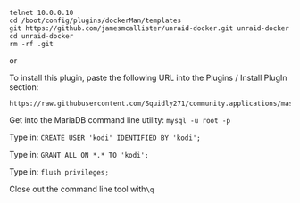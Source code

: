 ```
telnet 10.0.0.10
cd /boot/config/plugins/dockerMan/templates
git https://github.com/jamesmcallister/unraid-docker.git unraid-docker
cd unraid-docker
rm -rf .git
```

or

To install this plugin, paste the following URL into the Plugins / Install PlugIn section:

```
https://raw.githubusercontent.com/Squidly271/community.applications/master/plugins/community.applications.plg
```


Get into the MariaDB command line utility: `mysql -u root -p`

Type in: `CREATE USER 'kodi' IDENTIFIED BY 'kodi';`

Type in: `GRANT ALL ON *.* TO 'kodi';`

Type in: `flush privileges;`

Close out the command line tool with`\q`